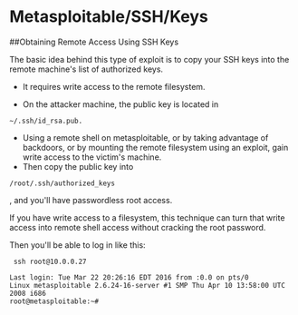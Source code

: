 
# Metasploitable/SSH/Keys
##Obtaining Remote Access Using SSH Keys

The basic idea behind this type of exploit is to copy your SSH keys into the remote machine's list of authorized keys.
- It requires write access to the remote filesystem.

- On the attacker machine, the public key is located in
```
~/.ssh/id_rsa.pub.
```

- Using a remote shell on metasploitable, or by taking advantage of backdoors, or by mounting the remote filesystem using an exploit, gain write access to the victim's machine.
- Then copy the public key into

```
/root/.ssh/authorized_keys
```
, and you'll have passwordless root access.

If you have write access to a filesystem, this technique can turn that write access into remote shell access without cracking the root password.

Then you'll be able to log in like this:
```
 ssh root@10.0.0.27

Last login: Tue Mar 22 20:26:16 EDT 2016 from :0.0 on pts/0
Linux metasploitable 2.6.24-16-server #1 SMP Thu Apr 10 13:58:00 UTC 2008 i686
root@metasploitable:~#
```
